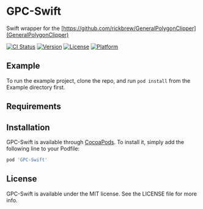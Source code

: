 # GPC-Swift
Swift wrapper for the [https://github.com/rickbrew/GeneralPolygonClipper](GeneralPolygonClipper)

[![CI Status](https://img.shields.io/travis/Nikita/GPC-Swift.svg?style=flat)](https://travis-ci.org/Nikita/GPC-Swift)
[![Version](https://img.shields.io/cocoapods/v/GPC-Swift.svg?style=flat)](https://cocoapods.org/pods/GPC-Swift)
[![License](https://img.shields.io/cocoapods/l/GPC-Swift.svg?style=flat)](https://cocoapods.org/pods/GPC-Swift)
[![Platform](https://img.shields.io/cocoapods/p/GPC-Swift.svg?style=flat)](https://cocoapods.org/pods/GPC-Swift)

## Example

To run the example project, clone the repo, and run `pod install` from the Example directory first.

## Requirements

## Installation

GPC-Swift is available through [CocoaPods](https://cocoapods.org). To install
it, simply add the following line to your Podfile:

```ruby
pod 'GPC-Swift'
```

## License

GPC-Swift is available under the MIT license. See the LICENSE file for more info.
